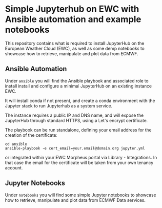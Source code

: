 # Simple Jupyterhub on EWC with Ansible automation and example notebooks
This repository contains what is required to install JupyterHub on the European Weather Cloud (EWC), as well as some demp notebooks to showcase how to retrieve, manipulate and plot data from ECMWF.

## Ansible Automation
Under `ansible` you will find the Ansible playbook and associated role to install install and configure a minimal JupyterHub on an existing instance EWC. 

It will install conda if not present, and create a conda environment with the Jupyter stack to run Jupyterhub as a system service.

The instance requires a public IP and DNS name, and will expose the JupyterHub through standard HTTPS, using a Let's encrypt certificate.

The playbook can be run standalone, defining your email address for the creation of the certificate:
    
    cd ansible
    ansible-playbook -e cert_email=your.email@domain.org jupyter.yml

or integrated within your EWC Morpheus portal via Library - Integrations. In that case the email for the certificate will be taken from your own tenancy account.

## Jupyter Notebooks
Under `notebooks` you will find some simple Jupyter notebooks to showcase how to retrieve, manipulate and plot data from ECMWF Data services.

